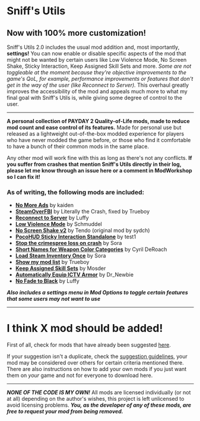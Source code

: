 # Sniff's Utils
## Now with 100% more customization!

Sniff's Utils 2.0 includes the usual mod addition and, most importantly, **settings!** You can now enable or disable specific aspects of the mod that might not be wanted by certain users like Low Violence Mode, No Screen Shake, Sticky Interaction, Keep Assigned Skill Sets and more. *Some are not toggleable at the moment because they're objective improvements to the game's QoL, for example, performance improvements or features that don't get in the way of the user (like Reconnect to Server).* This overhaul greatly improves the accessibility of the mod and appeals much more to what my final goal with Sniff's Utils is, while giving some degree of control to the user.

---
**A personal collection of PAYDAY 2 Quality-of-Life mods, made to reduce mod count and ease control of its features.** Made for personal use but released as a lightweight out-of-the-box modded experience for players who have never modded the game before, or those who find it comfortable to have a bunch of their common mods in the same place.

Any other mod will work fine with this as long as there's not any conflicts. **If you suffer from crashes that mention Sniff's Utils directly in their log, please let me know through an issue here or a comment in ModWorkshop so I can fix it!**

### As of writing, the following mods are included:
- **[No More Ads](https://modworkshop.net/mod/34268)** by kaiden
- **[SteamOverFBI](https://modworkshop.net/mod/37824)** by Literally the Crash, fixed by Trueboy
- **[Reconnect to Server](https://modworkshop.net/mod/13546)** by Luffy
- **[Low Violence Mode](https://modworkshop.net/mod/14602)** by Schmuddel
- **[No Screen Shake v2](https://modworkshop.net/mod/34446)** by Tendo (original mod by sydch) 
- **[PocoHUD Sticky Interaction Standalone](https://modworkshop.net/mod/37767)** by test1
- **[Stop the crimespree loss on crash](https://modworkshop.net/mod/19568)** by Sora
- **[Short Names for Weapon Color Categories](https://modworkshop.net/mod/34297)** by Cyril DeRoach
- **[Load Steam Inventory Once](https://modworkshop.net/mod/24008)** by Sora
- **[Show my mod list](https://modworkshop.net/mod/40452)** by Trueboy
- **[Keep Assigned Skill Sets](https://modworkshop.net/mod/38903)** by Mosder
- **[Automatically Equip ICTV Armor](https://modworkshop.net/mod/35944)** by Dr_Newbie
- **[No Fade to Black](https://modworkshop.net/mod/17257)** by Luffy

***Also includes a settings menu in Mod Options to toggle certain features that some users may not want to use***

---
# I think X mod should be added!
First of all, check for mods that have already been suggested [here](https://github.com/SniffDev/sniff-utils/blob/main/TODO.md).

If your suggestion isn't a duplicate, check the [suggestion guidelines](https://github.com/SniffDev/sniff-utils/blob/main/SUGGESTIONS.md), your mod may be considered over others for certain criteria mentioned there. There are also instructions on how to add your own mods if you just want them on *your* game and not for everyone to download here.

---
***NONE OF THE CODE IS MY OWN!*** All mods are licensed individually (or not at all) depending on the author's wishes, this project is left unlicensed to avoid licensing problems. ***You, as the developer of any of these mods, are free to request your mod from being removed.***
